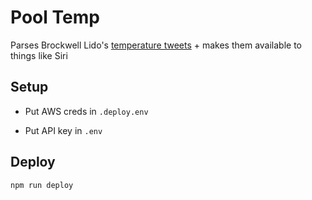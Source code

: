 # Pool Temp

Parses Brockwell Lido's [temperature tweets](https://twitter.com/Brockwell_Lido/status/1058982671001546752) + makes them available to things like Siri


## Setup

- Put AWS creds in `.deploy.env`

- Put API key in `.env`


## Deploy

```
npm run deploy
```